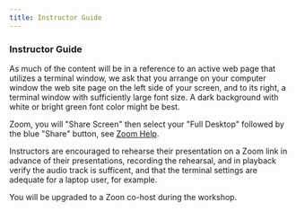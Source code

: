 ```yaml
---
title: Instructor Guide
---
```


### Instructor Guide


As much of the content will be in a reference to an active web page that utilizes a terminal window, we ask that you arrange on your computer window the web site page on the left side of your screen, and to its right, a terminal window with sufficiently large font size. A dark background with white or bright green font color might be best.

Zoom, you will "Share Screen" then select your "Full Desktop" followed by the blue "Share" button, see [Zoom Help][zoom-sharing].

Instructors are encouraged to rehearse their presentation on a Zoom link in advance of their presentations, recording the rehearsal, and in playback verify the audio track is sufficent, and that the terminal settings are adequate for a laptop user, for example.

You will be upgraded to a Zoon co-host during the workshop.

[zoom-sharing]: https://support.zoom.us/hc/en-us/articles/201362153-Sharing-your-screen-content-or-second-camera 
